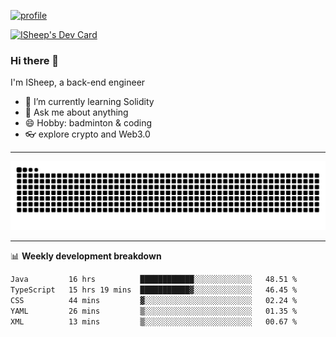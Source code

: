 [![profile](https://user-images.githubusercontent.com/54968314/208005045-e4b42f3b-833d-4242-bfcc-e764865553a2.svg)](https://www.calligrapher.ai/)

<a href="https://app.daily.dev/linziyang1106"><img src="https://api.daily.dev/devcards/v2/i4Spwx5Skx5FpTqWcwoit.png?r=kgx&type=wide" width="652" alt="ISheep's Dev Card"/></a>

### Hi there 🐏

I'm ISheep, a back-end engineer

- 🔭 I’m currently learning Solidity
- 💬 Ask me about anything
- 😄 Hobby: badminton & coding
- 👓 explore crypto and Web3.0

-------

![](https://raw.githubusercontent.com/ISheepp/ISheepp/output/github-contribution-grid-snake.svg)

-------

📊 **Weekly development breakdown**
<!--START_SECTION:waka-->

```txt
Java         16 hrs          ████████████░░░░░░░░░░░░░   48.51 %
TypeScript   15 hrs 19 mins  ███████████▓░░░░░░░░░░░░░   46.45 %
CSS          44 mins         ▓░░░░░░░░░░░░░░░░░░░░░░░░   02.24 %
YAML         26 mins         ▒░░░░░░░░░░░░░░░░░░░░░░░░   01.35 %
XML          13 mins         ▒░░░░░░░░░░░░░░░░░░░░░░░░   00.67 %
```

<!--END_SECTION:waka-->
